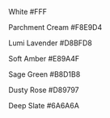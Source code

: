 White
#FFF

Parchment Cream
#F8E9D4

Lumi Lavender
#D8BFD8

Soft Amber
#E89A4F

Sage Green
#B8D1B8

Dusty Rose
#D89797

Deep Slate
#6A6A6A
